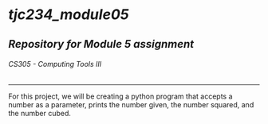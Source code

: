 # ***tjc234_module05***
## *Repository for Module 5 assignment* 
###### *CS305 - Computing Tools III*
-----------------------------------------
For this project, we will be creating a 
python program that accepts a number as
a parameter, prints the number given,
the number squared, and the number cubed.
